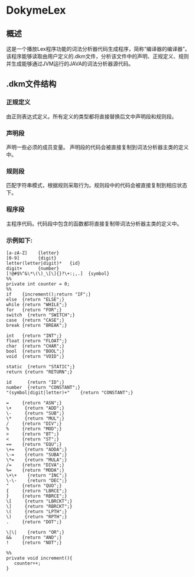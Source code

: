 # DokymeLex

## 概述

这是一个播放Lex程序功能的词法分析器代码生成程序，简称“编译器的编译器”。该程序能够读取由用户定义的.dkm文件，分析该文件中的声明、正规定义、规则并生成能够通过JVM运行的JAVA的词法分析器源代码。

## .dkm文件结构

### 正规定义

由正则表达式定义。所有定义的类型都将直接替换后文中声明段和规则段。

### 声明段

声明一些必须的成员变量。
    声明段的代码会被直接复制到词法分析器主类的定义中。

### 规则段

匹配字符串模式，根据规则采取行为。规则段中的代码会被直接复制到相应状态下。

### 程序段

主程序代码。代码段中包含的函数都将直接复制带词法分析器主类的定义中。

### 示例如下:
    
    [a-zA-Z]    {letter}
    [0-9]       {digit}
    letter(letter|digit)*   {id}
    digit+      {number}
    [!@#$%^&\*\(\)_\[\]{}?\+:;,.]  {symbol}
    %%
    private int counter = 0;
    %%
    if    {increment();return "IF";}
    else  {return "ELSE";}
    while {return "WHILE";}
    for   {return "FOR";}
    switch  {return "SWITCH";}
    case  {return "CASE";}
    break {return "BREAK";}
    
    int   {return "INT";}
    float {return "FLOAT";}
    char  {return "CHAR";}
    bool  {return "BOOL";}
    void  {return "VOID";}
    
    static  {return "STATIC";}
    return {return "RETURN";}
    
    id      {return "ID";}
    number  {return "CONSTANT";}
    "(symbol|digit|letter)+"    {return "CONSTANT";}
    
    =     {return "ASN";}
    \+     {return "ADD";}
    \-     {return "SUB";}
    \*     {return "MUL";}
    /     {return "DIV";}
    %     {return "MOD";}
    >     {return "BT";}
    <     {return "ST";}
    ==    {return "EQU";}
    \+=    {return "ADDA";}
    \-=    {return "SUBA";}
    \*=    {return "MULA";}
    /=    {return "DIVA";}
    %=    {return "MODA";}
    \+\+    {return "INC";}
    \-\-    {return "DEC";}
    "     {return "QUO";}
    {     {return "LBRCE";}
    }     {return "RBRCE";}
    \[     {return "LBRCKT";}
    \]     {return "RBRCKT";}
    \(     {return "LPTH";}
    \)     {return "RPTH";}
    .     {return "DOT";}
    
    \|\|    {return "OR";}
    &&    {return "AND";}
    !     {return "NOT";}
    
    %%
    private void increment(){
       counter++;
    }
    
